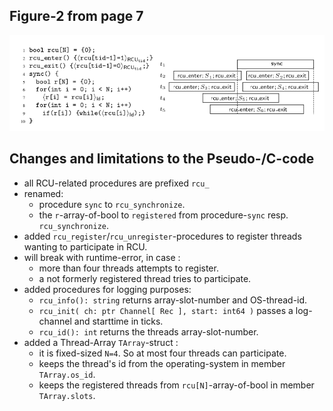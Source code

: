 
Figure-2 from page 7
---------------------

![Figure 2, page 7!](../assets/abstract_rcu_figure_2.png)


Changes and limitations to the Pseudo-/C-code
----------------------------------------------

- all RCU-related procedures are prefixed `rcu_`
- renamed:
  - procedure `sync` to `rcu_synchronize`.
  - the `r`-array-of-bool to `registered` from procedure-`sync` resp. `rcu_synchronize`.
- added `rcu_register`/`rcu_unregister`-procedures to register threads wanting to participate in RCU.
- will break with runtime-error, in case :
  - more than four threads attempts to register.
  - a not formerly registered thread tries to participate.
- added procedures for logging purposes:
  - `rcu_info(): string` returns array-slot-number and OS-thread-id.
  - `rcu_init( ch: ptr Channel[ Rec ], start: int64 )` passes a log-channel and starttime in ticks.
  - `rcu_id(): int` returns the threads array-slot-number.
- added a Thread-Array `TArray`-struct :
  - it is fixed-sized `N=4`. So at most four threads can participate.
  - keeps the thread's id from the operating-system in member `TArray.os_id`.
  - keeps the registered threads from `rcu[N]`-array-of-bool in member `TArray.slots`.